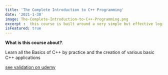 ```yaml
---
title: 'The Complete Introduction to C++ Programming'
date: '2021-1-30'
image: The-Complete-Introduction-to-C++-Programming.png
excerpt :  this course is built around a very simple but effective logic that is learning by practice. In other words, this course is definely not theoritical even if it contains some theoritical concepts. Indeed, this course is build on a logic of learning by practice. In other words, you will find various C++ exercices all over the course to help you master this programming language and achieve your end goal of learning how to program is C++.
isFeatured: true
--- 
```




**What is this course about?**.

Learn all the Basics of C++ by practice and the creation of various basic C++ applications


[see validation on udemy](https://www.udemy.com/certificate/UC-c6ebb285-39d6-4f8f-b554-fa5f7cb49a9b/)
